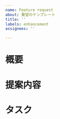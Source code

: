 ```yaml
---
name: Feature request
about: 要望のテンプレート
title: ''
labels: enhancement
assignees: ''

---
```


# 概要
<!-- 
❗️必須項目❗️
Issueの目的や要望をすることとなった経緯などを完結に記載する。
-->

# 提案内容
<!-- 
❗️必須項目❗️
要望の要件や、解決したい問題などを完結に記載する。
-->

# タスク
<!-- 
ℹ️任意項目ℹ️
- [ ] 細かいタスクに分解できているなら書き出す
-->
